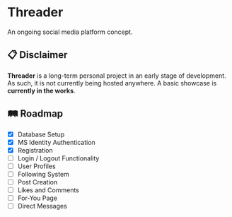 # Threader
An ongoing social media platform concept.

## :clipboard: Disclaimer
**Threader** is a long-term personal project in an early stage of development. As such, it is not currently being hosted anywhere.
A basic showcase is **currently in the works**.

## :railway_track: Roadmap
- [x] Database Setup
- [x] MS Identity Authentication
- [x] Registration
- [ ] Login / Logout Functionality
- [ ] User Profiles
- [ ] Following System
- [ ] Post Creation
- [ ] Likes and Comments
- [ ] For-You Page
- [ ] Direct Messages